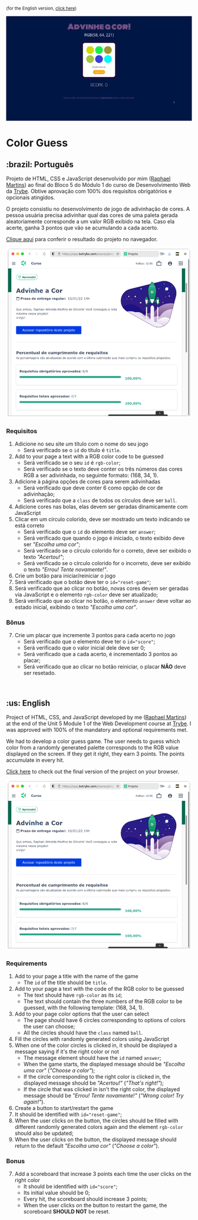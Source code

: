 <small>(for the English version, <a href="#en">click here</a>)</small>

![Prévia da página - Preview of the page](./preview.gif)

# Color Guess
<h2>:brazil: Português</h2>
<p id="pt">Projeto de HTML, CSS e JavaScript desenvolvido por mim (<a href="https://www.linkedin.com/in/raphaelameidamartins/" target="_blank" rel="external">Raphael Martins</a>) ao final do Bloco 5 do Módulo 1 do curso de Desenvolvimento Web da <a href="https://www.betrybe.com" targe="_blank" rel="nofollow">Trybe</a>. Obtive aprovação com 100% dos requisitos obrigatórios e opcionais atingidos.</p>
<p>O projeto consistiu no desenvolvimento de jogo de adivinhação de cores. A pessoa usuária precisa adivinhar qual das cores de uma paleta gerada aleatoriamente corresponde a um valor RGB exibido na tela. Caso ela acerte, ganha 3 pontos que vão se acumulando a cada acerto.</p>
<p><a href="https://raphaelalmeidamartins.github.io/project-color-guess/" target="_blank">Clique aqui</a> para conferir o resultado do projeto no navegador.</p>

![Minha nota no projeto - My grade of the project](./nota.png)

### Requisitos
<ol>
  <li>Adicione no seu site um título com o nome do seu jogo
    <ul>
      <li>Será verificado se o <code>id</code> do título é <code>title</code>.</li>
    </ul>
  </li>
  <li>Add to your page a text with a RGB color code to be guessed
    <ul>
      <li>Será verificado se o seu <code>id</code> é <code>rgb-color</code>;</li>
      <li>Será verificado se o texto deve conter os três números das cores RGB a ser adivinhada, no seguinte formato: (168, 34, 1).</li>
    </ul>
  </li>
  <li>Adicione à página opções de cores para serem adivinhadas
    <ul>
      <li>Será verificado que deve conter 6  como opção de cor de adivinhação;</li>
      <li>Será verificado que a <code>class</code> de todos os círculos deve ser <code>ball</code>.</li>
    </ul>
  </li>
  <li>Adicione cores nas bolas, elas devem ser geradas dinamicamente com JavaScript</li>
  <li>Clicar em um círculo colorido, deve ser mostrado um texto indicando se está correto
    <ul>
      <li>Será verificado que o <code>id</code> do elemento deve ser <code>answer</code>;</li>
      <li>Será verificado que quando o jogo é iniciado, o texto exibido deve ser <em>"Escolha uma cor"</em>;</li>
      <li>Será verificado se o círculo colorido for o correto, deve ser exibido o texto <em>"Acertou!"</em>;</li>
      <li>Será verificado se o círculo colorido for o incorreto, deve ser exibido o texto <em>"Errou! Tente novamente!"</em>.</li>
    </ul>
  </li>
  <li>Crie um botão para iniciar/reiniciar o jogo
    <li>Será verificado que o botão deve ter o <code>id="reset-game"</code>;</li>
    <li>Será verificado que ao clicar no botão, novas cores devem ser geradas via JavaScript e o elemento <code>rgb-color</code> deve ser atualizado;</li>
    <li>Será verificado que ao clicar no botão, o elemento <code>answer</code> deve voltar ao estado inicial, exibindo o texto <em>"Escolha uma cor"</em>.</li>
  </li>
</ol>

### Bônus
<ol start="7">
  <li>Crie um placar que incremente 3 pontos para cada acerto no jogo
    <ul>
      <li>Será verificado que o elemento deve ter o <code>id="score"</code>;</li>
      <li>Será verificado que o valor inicial dele deve ser 0;</li>
      <li>Será verificado que a cada acerto, é incrementado 3 pontos ao placar;</li>
      <li>Será verificado que ao clicar no botão reiniciar, o placar <strong>NÃO</strong> deve ser resetado.</li>
    </ul>
  </li>
</ol>
<br>

<h2 id="en">:us: English</h2>
<p>Project of HTML, CSS, and JavaScript developed by me (<a href="https://www.linkedin.com/in/raphaelameidamartins/" target="_blank" rel="external">Raphael Martins</a>) at the end of the Unit 5 Module 1 of the Web Development course at <a href="https://www.betrybe.com" targe="_blank" rel="nofollow">Trybe</a>. I was approved with 100% of the mandatory and optional requirements met.</p>
<p>We had to develop a color guess game. The user needs to guess which color from a randomly generated palette corresponds to the RGB value displayed on the screen. If they get it right, they earn 3 points. The points accumulate in every hit.</p>
<p><a href="https://raphaelalmeidamartins.github.io/project-color-guess/" target="_blank">Click here</a> to check out the final version of the project on your browser.</p>

![My grade of the project - Minha nota no projeto](./nota.png)

### Requirements
<ol>
  <li>Add to your page a title with the name of the game
    <ul>
      <li>The <code>id</code> of the title should be <code>title</code>.</li>
    </ul>
  </li>
  <li>Add to your page a text with the code of the RGB color to be guessed
    <ul>
      <li>The text should have <code>rgb-color</code> as its <code>id</code>;</li>
      <li>The text should contain the three numbers of the RGB color to be guessed, with the following template: (168, 34, 1).</li>
    </ul>
  </li>
  <li>Add to your page color options that the user can select
    <ul>
      <li>The page should have 6 circles corresponding to options of colors the user can choose;</li>
      <li>All the circles should have the <code>class</code> named <code>ball</code>.</li>
    </ul>
  </li>
  <li>Fill the circles with randomly generated colors using JavaScript</li>
  <li>When one of the color circles is clicked in, it should be displayed a message saying if it's the right color or not
    <ul>
      <li>The message element should have the <code>id</code> named <code>answer</code>;</li>
      <li>When the game starts, the displayed message should be <em>"Escolha uma cor"</em> (<em>"Choose a color"</em>);</li>
      <li>If the circle corresponding to the right color is clicked in, the displayed message should be <em>"Acertou!"</em> (<em>"That's right!"</em>);</li>
      <li>If the circle that was clicked in isn't the right color, the displayed message should be <em>"Errou! Tente novamente!"</em> (<em>"Wrong color! Try again!"</em>).</li>
    </ul>
  </li>
  <li>Create a button to start/restart the game
    <li>It should be identified with <code>id="reset-game"</code>;</li>
    <li>When the user clicks on the button, the circles should be filled with different randomly generated colors again and the element <code>rgb-color</code> should also be updated;</li>
    <li>When the user clicks on the button, the displayed message should return to the default <em>"Escolha uma cor"</em> (<em>"Choose a color"</em>).</li>
  </li>
</ol>

### Bonus
<ol start="7">
  <li>Add a scoreboard that increase 3 points each time the user clicks on the right color
    <ul>
      <li>It should be identified with <code>id="score"</code>;</li>
      <li>Its initial value should be 0;</li>
      <li>Every hit, the scoreboard should increase 3 points;</li>
      <li>When the user clicks on the button to restart the game, the scoreboard <strong>SHOULD NOT</strong> be reset.</li>
    </ul>
  </li>
</ol>
